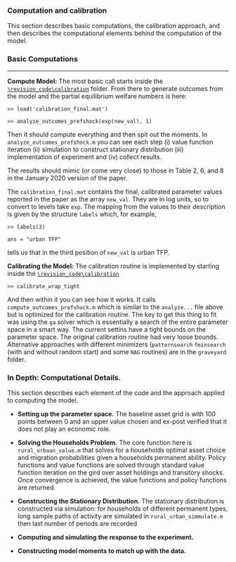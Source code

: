 ### Computation and calibration

This section describes basic computations, the calibration approach, and then describes the computational elements behind the computation of the model.

### Basic Computations
---
**Compute Model:** The most basic call starts inside the [``\revision_code\calibration``](https://github.com/mwaugh0328/welfare_migration/tree/master/revision_code/calibration) folder. From there to generate outcomes from the model and the partial equilibrium welfare numbers is here:

```
>> load('calibration_final.mat')

>> analyze_outcomes_prefshock(exp(new_val), 1)
```
Then it should compute everything and then spit out the moments. In ``analyze_outcomes_prefshock.m`` you can see each step (i) value function iteration (ii) simulation to construct stationary distribution (iii) implementation of experiment and (iv) collect results.

The results should mimic (or come very close) to those in Table 2, 6, and 8 in the January 2020 version of the paper.

The ``calibration_final.mat`` contains the final, calibrated parameter values reported in the paper as the array ``new_val``. They are in log units, so to convert to levels take ``exp``. The mapping from the values to their description is given by the structure ``labels`` which, for example,
```
>> labels(3)

ans = "urban TFP"
```
tells us that in the third position of ``new_val`` is urban TFP.

**Calibrating the Model:** The calibration routine is implemented by starting inside the [``\revision_code\calibration``](https://github.com/mwaugh0328/welfare_migration/tree/master/revision_code/calibration)
```
>> calibrate_wrap_tight
```
And then within it you can see how it works. It calls ``compute_outcomes_prefshock.m`` which is similar to the ``analyze...`` file above but is optimized for the calibration routine.  The key to get this thing to fit was using the ``ga`` solver which is essentially a search of the entire parameter space in a smart way. The current settins have a tight bounds on the parameter space. The original calibration routine had very loose bounds. Alternative approaches with different minimizers (``patternsearch`` ``fminsearch`` (with and without random start) and some ``NAG`` routines) are in the ``graveyard`` folder.

### In Depth: Computational Details.

This section describes each element of the code and the approach applied to computing the model.

- **Setting up the parameter space.** The baseline asset grid is with 100 points between 0 and an upper value chosen and ex-post verified that it does not play an economic role.

- **Solving the Households Problem.** The core function here is ``rural_urbaan_value.m`` that solves for a households optimal asset choice and migration probabilities given a households permanent ability.  Policy functions and value functions are solved through standard value function iteration on the gird over asset holdings and transitory shocks. Once convergence is achieved, the value functions and policy functions are returned.

- **Constructing the Stationary Distribution.** The stationary distribution is constructed via simulation: for households of different permanent types, long sample paths of activity are simulated in ``rural_urban_simmulate.m`` then last number of periods are recorded  

- **Computing and simulating the response to the experiment.**

- **Constructing model moments to match up with the data.**
